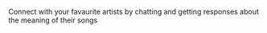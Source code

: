 Connect with your favaurite artists by chatting and getting responses about the meaning of their songs

